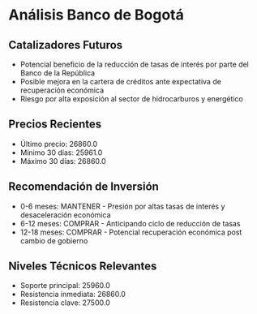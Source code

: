 # Análisis Banco de Bogotá

## Catalizadores Futuros

- Potencial beneficio de la reducción de tasas de interés por parte del Banco de la República
- Posible mejora en la cartera de créditos ante expectativa de recuperación económica
- Riesgo por alta exposición al sector de hidrocarburos y energético

## Precios Recientes

- Último precio: 26860.0
- Mínimo 30 días: 25961.0
- Máximo 30 días: 26860.0

## Recomendación de Inversión

- 0-6 meses: MANTENER - Presión por altas tasas de interés y desaceleración económica
- 6-12 meses: COMPRAR - Anticipando ciclo de reducción de tasas
- 12-18 meses: COMPRAR - Potencial recuperación económica post cambio de gobierno

## Niveles Técnicos Relevantes

- Soporte principal: 25960.0
- Resistencia inmediata: 26860.0
- Resistencia clave: 27500.0

